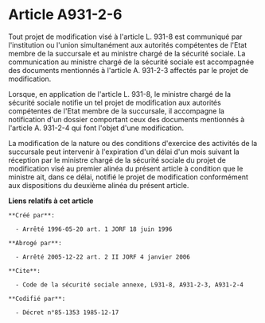 # Article A931-2-6

Tout projet de modification visé à l'article L. 931-8 est communiqué par l'institution ou l'union simultanément aux autorités
compétentes de l'Etat membre de la succursale et au ministre chargé de la sécurité sociale. La communication au ministre
chargé de la sécurité sociale est accompagnée des documents mentionnés à l'article A. 931-2-3 affectés par le projet de
modification.

Lorsque, en application de l'article L. 931-8, le ministre chargé de la sécurité sociale notifie un tel projet de
modification aux autorités compétentes de l'Etat membre de la succursale, il accompagne la notification d'un dossier
comportant ceux des documents mentionnés à l'article A. 931-2-4 qui font l'objet d'une modification.

La modification de la nature ou des conditions d'exercice des activités de la succursale peut intervenir à l'expiration d'un
délai d'un mois suivant la réception par le ministre chargé de la sécurité sociale du projet de modification visé au premier
alinéa du présent article à condition que le ministre ait, dans ce délai, notifié le projet de modification conformément aux
dispositions du deuxième alinéa du présent article.

**Liens relatifs à cet article**

	**Créé par**:

	  - Arrêté 1996-05-20 art. 1 JORF 18 juin 1996

	**Abrogé par**:

	  - Arrêté 2005-12-22 art. 2 II JORF 4 janvier 2006

	**Cite**:

	  - Code de la sécurité sociale annexe, L931-8, A931-2-3, A931-2-4

	**Codifié par**:

	  - Décret n°85-1353 1985-12-17
